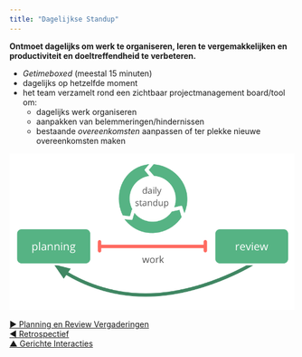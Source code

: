 ```yaml
---
title: "Dagelijkse Standup"
---
```



**Ontmoet dagelijks om werk te organiseren, leren te vergemakkelijken en productiviteit en doeltreffendheid te verbeteren.**

- <dfn data-info="Timebox: Een vooraf afgesproken tijdsperiode die te besteden is aan een specifieke activiteit (die niet noodzakelijkerwijs is afgerond aan het einde van de timebox).">Getimeboxed</dfn> (meestal 15 minuten)
- dagelijks op hetzelfde moment
- het team verzamelt rond een zichtbaar projectmanagement board/tool om: 
    - dagelijks werk organiseren
    - aanpakken van belemmeringen/hindernissen
    - bestaande <dfn data-info="Overeenkomst: Een overeengekomen richtlijn, proces, beleid of protocol dat is ontworpen om de stroom van waarde zo goed mogelijk te geleiden.">overeenkomsten</dfn> aanpassen of ter plekke nieuwe overeenkomsten maken

![De dagelijkse standup is een essentiële bijeenkomst voor zelforganiserende teams.](img/meetings/planning-review-standup.png)

[&#9654; Planning en Review Vergaderingen](planning-and-review-meetings.html)<br/>[&#9664; Retrospectief](retrospective.html)<br/>[&#9650; Gerichte Interacties](focused-interactions.html)

